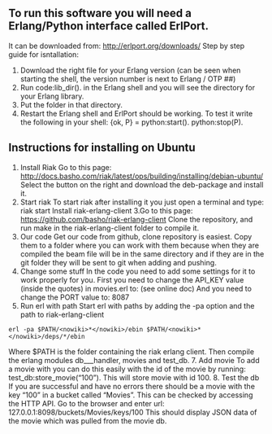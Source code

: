 To run this software you will need a Erlang/Python interface called ErlPort.
----
It can be downloaded from: http://erlport.org/downloads/ 
Step by step guide for isntallation:
1. Download the right file for your Erlang version (can be seen when starting the shell, the version number is next to Erlang / OTP ##)
2. Run code:lib_dir(). in the Erlang shell and you will see the directory for your Erlang library.
3. Put the folder in that directory.
4. Restart the Erlang shell and ErlPort should be working.
To test it write the following in your shell:
{ok, P} = python:start().
python:stop(P).

Instructions for installing on Ubuntu
----
1. Install Riak 
Go to this page: http://docs.basho.com/riak/latest/ops/building/installing/debian-ubuntu/
Select the button on the right and download the deb-package and install it.
2. Start riak
To start riak after installing it you just open a terminal and type: riak start
Install riak-erlang-client
3.Go to this page: https://github.com/basho/riak-erlang-client
Clone the repository, and run make in the riak-erlang-client folder to compile it.
4. Our code
Get our code from github, clone repository is easiest. Copy them to a folder where you can work with them because when they are compiled the beam file will be in the same directory and if they are in the git folder they will be sent to git when adding and pushing.
5. Change some stuff
In the code you need to add some settings for it to work properly for you. First you need to change the API_KEY value (inside the quotes) in movies.erl to:
(see online doc)
And you need to change the PORT value to: 8087
6. Run erl with path
Start erl with paths by adding the -pa option and the path to riak-erlang-client
```
erl -pa $PATH/<nowiki>*</nowiki>/ebin $PATH/<nowiki>*</nowiki>/deps/*/ebin
```
Where $PATH is the folder containing the riak erlang client. Then compile the erlang modules db___handler, movies and test_db.
7. Add movie
To add a movie with you can do this easily with the id of the movie by running:
test_db:store_movie(“100”). 
This will store movie with id 100.
8. Test the db
If you are successful and have no errors there should be a movie with the key “100” in a bucket called “Movies”. This can be checked by accessing the HTTP API. Go to the browser and enter url: 127.0.0.1:8098/buckets/Movies/keys/100
This should display JSON data of the movie which was pulled from the movie db.
